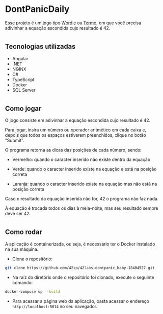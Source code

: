 # DontPanicDaily

Esse projeto é um jogo tipo [Wordle](https://www.nytimes.com/games/wordle/index.html) ou [Termo](https://term.ooo), em que você precisa adivinhar a equação escondida cujo resultado é 42.
#
## Tecnologias utilizadas
- Angular
- .NET
- NGINX
- C#
- TypeScript
- Docker
- SQL Server
#

## Como jogar

O jogo consiste em adivinhar a equação escondida cujo resultado é 42.

Para jogar, insira um número ou operador aritmético em cada caixa
e, depois que todos os espaços estiverem preenchidos, clique no botão "Submit".

O programa retorna as dicas das posições de cada número, sendo:

- Vermelho: quando o caracter inserido não existe dentro da equação

- Verde: quando o caracter inserido existe na equação e está na posição correta

- Laranja: quando o caracter inserido existe na equação mas não está na posição correta

Caso o resultado da equação inserida não for, 42 o programa não faz nada.

A equação é trocada todos os dias à meia-noite, mas seu resultado sempre deve ser 42.
#

## Como rodar

A aplicação é containerizada, ou seja, é necessário ter o Docker instalado na sua máquina.

- Clone o repositório:
```sh
git clone https://github.com/42sp/42labs-dontpanic_baby-18404527.git
```
- Na raíz do diretório onde o repositório foi clonado, execute o seguinte comando:
```sh
docker-compose up --build
```
- Para acessar a página web da aplicação, basta acessar o endereço `http://localhost:5014` no seu navegador.
